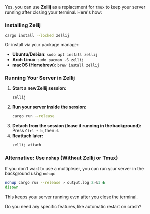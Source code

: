 Yes, you can use **Zellij** as a replacement for `tmux` to keep your server running after closing your terminal. Here's how:  

### **Installing Zellij**  
```sh
cargo install --locked zellij
```
Or install via your package manager:  
- **Ubuntu/Debian**: `sudo apt install zellij`  
- **Arch Linux**: `sudo pacman -S zellij`  
- **macOS (Homebrew)**: `brew install zellij`  

### **Running Your Server in Zellij**  
1. **Start a new Zellij session:**  
   ```sh
   zellij
   ```
2. **Run your server inside the session:**  
   ```sh
   cargo run --release
   ```
3. **Detach from the session (leave it running in the background):**  
   Press `Ctrl + b`, then `d`.  
4. **Reattach later:**  
   ```sh
   zellij attach
   ```

### **Alternative: Use `nohup` (Without Zellij or Tmux)**  
If you don’t want to use a multiplexer, you can run your server in the background using `nohup`:  
```sh
nohup cargo run --release > output.log 2>&1 &
disown
```
This keeps your server running even after you close the terminal.  

Do you need any specific features, like automatic restart on crash?
